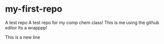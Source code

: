 # my-first-repo
A test repo
A test repo for my comp chem class!
This is me using the github editor
Its a wrapppp!

This is a new line 
